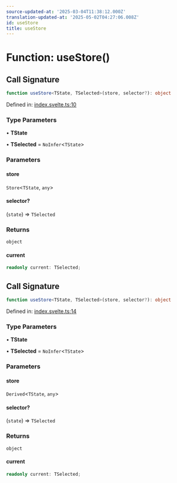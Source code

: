 ```yaml
---
source-updated-at: '2025-03-04T11:38:12.000Z'
translation-updated-at: '2025-05-02T04:27:06.008Z'
id: useStore
title: useStore
---
```


<!-- DO NOT EDIT: this page is autogenerated from the type comments -->

# Function: useStore()

## Call Signature

```ts
function useStore<TState, TSelected>(store, selector?): object
```

Defined in: [index.svelte.ts:10](https://github.com/TanStack/store/blob/main/packages/svelte-store/src/index.svelte.ts#L10)

### Type Parameters

• **TState**

• **TSelected** = `NoInfer`\<`TState`\>

### Parameters

#### store

`Store`\<`TState`, `any`\>

#### selector?

(`state`) => `TSelected`

### Returns

`object`

#### current

```ts
readonly current: TSelected;
```

## Call Signature

```ts
function useStore<TState, TSelected>(store, selector?): object
```

Defined in: [index.svelte.ts:14](https://github.com/TanStack/store/blob/main/packages/svelte-store/src/index.svelte.ts#L14)

### Type Parameters

• **TState**

• **TSelected** = `NoInfer`\<`TState`\>

### Parameters

#### store

`Derived`\<`TState`, `any`\>

#### selector?

(`state`) => `TSelected`

### Returns

`object`

#### current

```ts
readonly current: TSelected;
```
